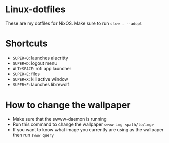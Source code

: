 # Linux-dotfiles
These are my dotfiles for NixOS.
Make sure to run `stow . --adopt`

# Shortcuts
- `SUPER+Q`: launches alacritty
- `SUPER+D`: logout menu
- `ALT+SPACE`: rofi app launcher
- `SUPER+E`: files
- `SUPER+X`: kill active window
- `SUPER+F`: launches librewolf

# How to change the wallpaper
- Make sure that the swww-daemon is running
- Run this command to change the wallpaper `swww img <path/to/img>`
- If you want to know what image you currently are using as the wallpaper then run `swww query`